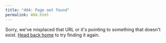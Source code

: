 ```yaml
---
title: "404: Page not found"
permalink: 404.html
---
```


<p class="lead">
    Sorry, we've misplaced that URL or it's pointing to something that doesn't exist.
    <a href="{{ site.baseurl }}/">Head back home</a> to try finding it again.
</p>
